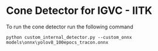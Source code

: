 # Cone Detector for IGVC - IITK
To run the cone detector run the following command
```shell
python custom_internal_detector.py --custom_onnx models\onnx\yolov8_100epocs_tracon.onnx
```